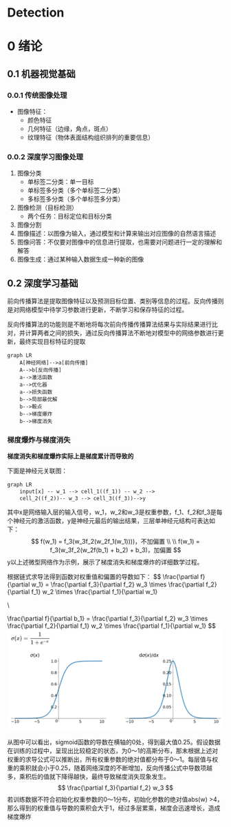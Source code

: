 # Detection

# 0 绪论

## 0.1 机器视觉基础

### 0.0.1 传统图像处理

- 图像特征：
  * 颜色特征
  * 几何特征（边缘，角点，斑点）
  * 纹理特征（物体表面结构组织排列的重要信息）

### 0.0.2 深度学习图像处理

1. 图像分类
   - 单标签二分类：单一目标
   - 单标签多分类（多个单标签二分类）
   - 多标签多分类（多个单标签多分类）
2. 图像检测（目标检测）
   - 两个任务：目标定位和目标分类
3. 图像分割
4. 图像描述：以图像为输入，通过模型和计算来输出对应图像的自然语言描述
5. 图像问答：不仅要对图像中的信息进行提取，也需要对问题进行一定的理解和解答
6. 图像生成：通过某种输入数据生成一种新的图像

## 0.2 深度学习基础

前向传播算法是提取图像特征以及预测目标位置、类别等信息的过程。反向传播则是对网络模型中待学习参数进行更新，不断学习和保存特征的过程。

反向传播算法的功能则是不断地将每次前向传播传播算法结果与实际结果进行比对，并计算两者之间的损失，通过反向传播算法不断地对模型中的网络参数进行更新，最终实现目标特征的提取

```mermaid
graph LR
	A[神经网络]-->a[前向传播]
	A-->b[反向传播]
	a-->激活函数
	a-->优化器
	a-->损失函数
	b-->局部最优解
	b-->鞍点
	b-->梯度爆炸
	b-->梯度消失
```



### 梯度爆炸与梯度消失

**梯度消失和梯度爆炸实际上是梯度累计而导致的**

下面是神经元关联图：



```mermaid
graph LR
	input[x] -- w_1 --> cell_1((f_1)) -- w_2 --> 
	cell_2((f_2))-- w_3 --> cell_3((f_3))-->y
```

其中x是网络输入层的输入信号，w_1，w_2和w_3是权重参数，f_1、f_2和f_3是每个神经元的激活函数，y是神经元最后的输出结果，三层单神经元结构可表达如下：
$$
f(w_1) = f_3(w_3f_2(w_2f_1(w_1))))，不加偏置
\\
\\
f(w_1) = f_3(w_3f_2(w_2f(b_1) + b_2) + b_3)，加偏置
$$
y以上述微型网络作为示例，展示了梯度消失和梯度爆炸的详细数学过程。

根据链式求导法得到函数对权重值和偏置的导数如下：
$$
\frac{\partial f}{\partial w_1} = \frac{\partial f_3}{\partial f_2} w_3 \times \frac{\partial f_2}{\partial f_1} w_2 \times
\frac{\partial f_1}{\partial w_1}

\\

\frac{\partial f}{\partial b_1} = \frac{\partial f_3}{\partial f_2} w_3 \times \frac{\partial f_2}{\partial f_1} w_2 \times
\frac{\partial f_1}{\partial w_1}
$$
![点击查看图片来源](./legend/sigmoid.png)

从图中可以看出，sigmoid函数的导数在横轴的0处，得到最大值0.25。假设数据在训练的过程中，呈现出比较稳定的状态，为0～1的高斯分布，那末根据上述对权重的求导公式可以推断出，所有权重参数的绝对值都分布于0～1。每层值与权重的乘积就会小于0.25，随着网络深度的不断增加，反向传播公式中导数项越多，乘积后的值就下降得越快，最终导致梯度消失现象发生。
$$
\frac{\partial f_3}{\partial f_2} w_3
$$
若训练数据不符合初始化权重参数的0～1分布，初始化参数的绝对值abs(w) >4， 那么得到的权重值与导数的乘积会大于1，经过多层累乘，梯度会迅速增长，造成梯度爆炸